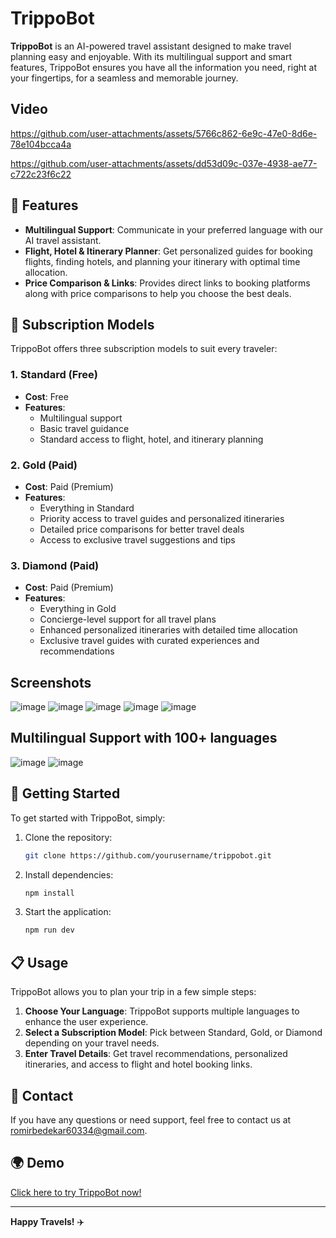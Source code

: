 # TrippoBot

**TrippoBot** is an AI-powered travel assistant designed to make travel planning easy and enjoyable. With its multilingual support and smart features, TrippoBot ensures you have all the information you need, right at your fingertips, for a seamless and memorable journey.

## Video

https://github.com/user-attachments/assets/5766c862-6e9c-47e0-8d6e-78e104bcca4a
 
https://github.com/user-attachments/assets/dd53d09c-037e-4938-ae77-c722c23f6c22 

## 🌟 Features

- **Multilingual Support**: Communicate in your preferred language with our AI travel assistant.
- **Flight, Hotel & Itinerary Planner**: Get personalized guides for booking flights, finding hotels, and planning your itinerary with optimal time allocation.
- **Price Comparison & Links**: Provides direct links to booking platforms along with price comparisons to help you choose the best deals.

## 💎 Subscription Models

TrippoBot offers three subscription models to suit every traveler:

### 1. **Standard (Free)**
   - **Cost**: Free
   - **Features**:
     - Multilingual support
     - Basic travel guidance
     - Standard access to flight, hotel, and itinerary planning

### 2. **Gold (Paid)**
   - **Cost**: Paid (Premium)
   - **Features**:
     - Everything in Standard
     - Priority access to travel guides and personalized itineraries
     - Detailed price comparisons for better travel deals
     - Access to exclusive travel suggestions and tips

### 3. **Diamond (Paid)**
   - **Cost**: Paid (Premium)
   - **Features**:
     - Everything in Gold
     - Concierge-level support for all travel plans
     - Enhanced personalized itineraries with detailed time allocation
     - Exclusive travel guides with curated experiences and recommendations
    
## Screenshots

![image](https://github.com/user-attachments/assets/19503afa-6188-46f6-8b88-ad3f24088c9e)
![image](https://github.com/user-attachments/assets/b6c697e9-537f-430c-9ab3-4360de3eec92)
![image](https://github.com/user-attachments/assets/d2898f0a-81be-46cb-a2f6-64f28d4ee7e9)
![image](https://github.com/user-attachments/assets/0268855e-ac52-4542-994d-af1140d63bb2)
![image](https://github.com/user-attachments/assets/322bf82c-9b69-4a42-b5d8-db6e9b3331e5)

## Multilingual Support with 100+ languages 
![image](https://github.com/user-attachments/assets/f55ed009-31d3-4852-aa0a-746f77ed8f7d)
![image](https://github.com/user-attachments/assets/c21b08a7-3cbb-4995-8f5a-9e644ba0504a)


## 🚀 Getting Started

To get started with TrippoBot, simply:

1. Clone the repository:
   ```bash
   git clone https://github.com/yourusername/trippobot.git
   ```
2. Install dependencies:
   ```bash
   npm install
   ```
3. Start the application:
   ```bash
   npm run dev
   ```

## 📋 Usage

TrippoBot allows you to plan your trip in a few simple steps:

1. **Choose Your Language**: TrippoBot supports multiple languages to enhance the user experience.
2. **Select a Subscription Model**: Pick between Standard, Gold, or Diamond depending on your travel needs.
3. **Enter Travel Details**: Get travel recommendations, personalized itineraries, and access to flight and hotel booking links.

## 📧 Contact

If you have any questions or need support, feel free to contact us at [romirbedekar60334@gmail.com](mailto:romirbedekar60334@gmail.com).

## 🌍 Demo

[Click here to try TrippoBot now!](https://trippobot.vercel.app/)

---

**Happy Travels!** ✈️
